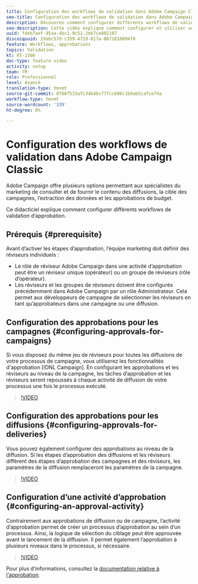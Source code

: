 ```yaml
---
title: Configuration des workflows de validation dans Adobe Campaign Classic
seo-title: Configuration des workflows de validation dans Adobe Campaign Classic
description: Découvrez comment configurer différents workflows de validation d’approbation.
seo-description: Cette vidéo explique comment configurer et utiliser un modèle de diffusion dans ACCAdobe Campaign offre plusieurs options pour que les spécialistes du marketing puissent examiner et fournir le contenu des diffusions, la cible des campagnes, l’extraction des données et les approbations de budget. Ce didacticiel explique comment configurer différents workflows de validation d’approbation.
uuid: fdeb7aef-95aa-4bc1-9c51-2eb7ce802107
discoiquuid: 29abc57d-c359-472d-817a-0671818894f0
feature: Workflows, approbations
topics: Validation
kt: KT-1566
doc-type: feature video
activity: setup
team: TM
role: Professionnel
level: Avancé
translation-type: tm+mt
source-git-commit: 8f06f533afc34b4bcf7fcc690c1b9ab5cafcef4a
workflow-type: tm+mt
source-wordcount: '339'
ht-degree: 0%

---
```



# Configuration des workflows de validation dans Adobe Campaign Classic

Adobe Campaign offre plusieurs options permettant aux spécialistes du marketing de consulter et de fournir le contenu des diffusions, la cible des campagnes, l’extraction des données et les approbations de budget.

Ce didacticiel explique comment configurer différents workflows de validation d’approbation.

## Prérequis {#prerequisite}

Avant d’activer les étapes d’approbation, l’équipe marketing doit définir des réviseurs individuels :

* Le rôle de réviseur Adobe Campaign dans une activité d’approbation peut être un réviseur unique (opérateur) ou un groupe de réviseurs (rôle d’opérateur).
* Les réviseurs et les groupes de réviseurs doivent être configurés précédemment dans Adobe Campaign par un rôle Administrateur. Cela permet aux développeurs de campagne de sélectionner les réviseurs en tant qu’approbateurs dans une campagne ou une diffusion.

## Configuration des approbations pour les campagnes {#configuring-approvals-for-campaigns}

Si vous disposez du même jeu de réviseurs pour toutes les diffusions de votre processus de campagne, vous utiliserez les fonctionnalités d&#39;approbation [!DNL Campaign]. En configurant les approbations et les réviseurs au niveau de la campagne, les tâches d’approbation et les réviseurs seront repoussés à chaque activité de diffusion de votre processus une fois le processus exécuté.

>[!VIDEO](https://video.tv.adobe.com/v/25175?quality=12)

## Configuration des approbations pour les diffusions {#configuring-approvals-for-deliveries}

Vous pouvez également configurer des approbations au niveau de la diffusion. Si les étapes d’approbation des diffusions et les réviseurs diffèrent des étapes d’approbation des campagnes et des réviseurs, les paramètres de la diffusion remplaceront les paramètres de la campagne.

>[!VIDEO](https://video.tv.adobe.com/v/25176?quality=12)

## Configuration d’une activité d’approbation {#configuring-an-approval-activity}

Contrairement aux approbations de diffusion ou de campagne, l’activité d’approbation permet de créer un processus d’approbation au sein d’un processus. Ainsi, la logique de sélection du ciblage peut être approuvée avant le lancement de la diffusion. Il permet également l’approbation à plusieurs niveaux dans le processus, si nécessaire.

>[!VIDEO](https://video.tv.adobe.com/v/25174?quality=12)

Pour plus d&#39;informations, consultez la [documentation relative à l&#39;approbation](https://docs.adobe.com/help/en/campaign-classic/using/automating-with-workflows/flow-control-activities/approval.html).
